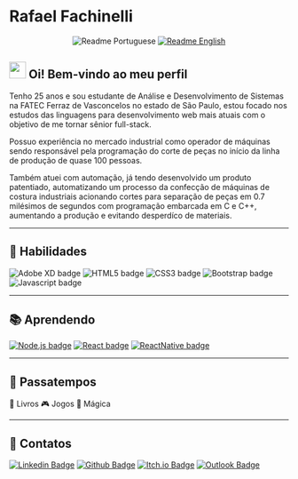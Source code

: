 # Rafael Fachinelli

<div align="center">

![Readme Portuguese](https://img.shields.io/badge/Readme-PT--BR-success?style=for-the-badge&link=https://github.com/rafaelfachinelli/rafaelfachinelli/blob/master/README.md)
[![Readme English](https://img.shields.io/badge/Readme-EN--US-blue?style=for-the-badge)](https://github.com/rafaelfachinelli/rafaelfachinelli/blob/master/README_EN-US.md)

</div>

## <img src="https://media.giphy.com/media/hvRJCLFzcasrR4ia7z/giphy.gif" width="30px"> Oi! Bem-vindo ao meu perfil

Tenho 25 anos e sou estudante de Análise e Desenvolvimento de Sistemas na FATEC Ferraz de Vasconcelos no estado de São Paulo, estou focado nos estudos das linguagens para desenvolvimento web mais atuais com o objetivo de me tornar sênior full-stack.

Possuo experiência no mercado industrial como operador de máquinas sendo responsável pela programação do corte de peças no início da linha de produção de quase 100 pessoas. 

Também atuei com automação, já tendo desenvolvido um produto patentiado, automatizando um processo da confecção de máquinas de costura industriais acionando cortes para separação de peças em 0.7 milésimos de segundos com programação embarcada em C e C++, aumentando a produção e evitando desperdíco de materiais.

----

## 📌 Habilidades

![Adobe XD badge](https://img.shields.io/badge/-Adobe_XD-FF26BE?style=flat-square&logo=adobe-xd&logoColor=white)
![HTML5 badge](https://img.shields.io/badge/-HTML5-E34F26?style=flat-square&logo=HTML5&logoColor=white)
![CSS3 badge](https://img.shields.io/badge/-CSS3-1572B6?style=flat-square&logo=CSS3&logoColor=white)
![Bootstrap badge](https://img.shields.io/badge/-Bootstrap-563D7C?style=flat-square&logo=bootstrap&logoColor=white)
![Javascript badge](https://img.shields.io/badge/-Javascript-F29400?style=flat-square&logo=javascript&logoColor=white)

----

## 📚 Aprendendo

[![Node.js badge](https://img.shields.io/badge/-Node.js-339933?style=flat-square&logo=node.js&logoColor=white&link=https://nodejs.org/en/)](https://nodejs.org/en/)
[![React badge](https://img.shields.io/badge/-ReactJS-13B5EA?style=flat-square&logo=react&logoColor=white&link=https://reactjs.org)](https://reactjs.org)
[![ReactNative badge](https://img.shields.io/badge/-React_Native-563D7C?style=flat-square&logo=react&logoColor=white&link=https://reactnative.dev)](https://reactnative.dev)

----

## 💙 Passatempos

📖 Livros
🎮 Jogos
🔮 Mágica

----

## 📓 Contatos

[![Linkedin Badge](https://img.shields.io/badge/-Rafael_Fachinelli-blue?style=flat-square&logo=Linkedin&logoColor=white&link=https://www.linkedin.com/in/rafaelfachinelli/)](https://www.linkedin.com/in/rafaelfachinelli/)
[![Github Badge](https://img.shields.io/badge/-rafaelfachinelli-000?style=flat-square&logo=Github&logoColor=white&link=https://github.com/rafaelfachinelli)](https://github.com/rafaelfachinelli)
[![Itch.io Badge](https://img.shields.io/badge/-rafaelfachinelli-FA5C5C?style=flat-square&logo=itch.io&logoColor=white&link=https://rafael-fachinelli.itch.io/)](https://rafael-fachinelli.itch.io/)
[![Outlook Badge](https://img.shields.io/badge/-rafael.fachinelli@fatec.sp.gov.br-0078d4?style=flat-square&logo=microsoft-outlook&logoColor=white&link=mailto:rafael.fachinelli@fatec.sp.gov.br)](mailto:rafael.fachinelli@fatec.sp.gov.br)
